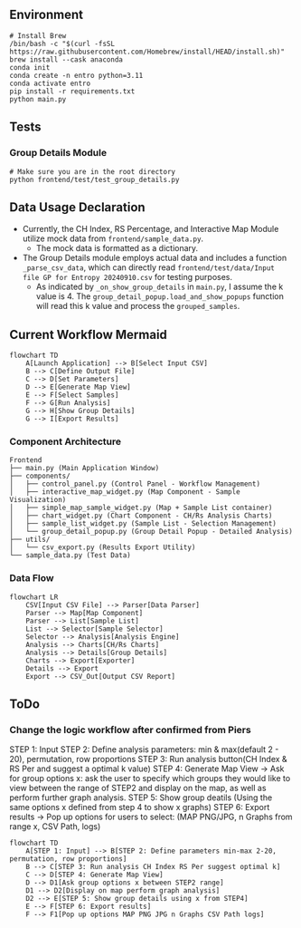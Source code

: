 ## Environment

```shell
# Install Brew
/bin/bash -c "$(curl -fsSL https://raw.githubusercontent.com/Homebrew/install/HEAD/install.sh)"
brew install --cask anaconda
conda init
conda create -n entro python=3.11
conda activate entro
pip install -r requirements.txt
python main.py
```

## Tests

### Group Details Module

```shell
# Make sure you are in the root directory
python frontend/test/test_group_details.py
```

## Data Usage Declaration

- Currently, the CH Index, RS Percentage, and Interactive Map Module utilize mock data from `frontend/sample_data.py`.
  - The mock data is formatted as a dictionary.
- The Group Details module employs actual data and includes a function `_parse_csv_data`, which can directly read `frontend/test/data/Input file GP for Entropy 20240910.csv` for testing purposes.
  - As indicated by `_on_show_group_details` in `main.py`, I assume the k value is 4. The `group_detail_popup.load_and_show_popups` function will read this k value and process the `grouped_samples`.

## Current Workflow Mermaid

```mermaid
flowchart TD
    A[Launch Application] --> B[Select Input CSV]
    B --> C[Define Output File]
    C --> D[Set Parameters]
    D --> E[Generate Map View]
    E --> F[Select Samples]
    F --> G[Run Analysis]
    G --> H[Show Group Details]
    G --> I[Export Results]
```

### Component Architecture

```
Frontend
├── main.py (Main Application Window)
├── components/
│   ├── control_panel.py (Control Panel - Workflow Management)
│   ├── interactive_map_widget.py (Map Component - Sample Visualization)
│   ├── simple_map_sample_widget.py (Map + Sample List container)
│   ├── chart_widget.py (Chart Component - CH/Rs Analysis Charts)
│   ├── sample_list_widget.py (Sample List - Selection Management)
│   └── group_detail_popup.py (Group Detail Popup - Detailed Analysis)
├── utils/
│   └── csv_export.py (Results Export Utility)
└── sample_data.py (Test Data)
```

### Data Flow

```mermaid
flowchart LR
    CSV[Input CSV File] --> Parser[Data Parser]
    Parser --> Map[Map Component]
    Parser --> List[Sample List]
    List --> Selector[Sample Selector]
    Selector --> Analysis[Analysis Engine]
    Analysis --> Charts[CH/Rs Charts]
    Analysis --> Details[Group Details]
    Charts --> Export[Exporter]
    Details --> Export
    Export --> CSV_Out[Output CSV Report]
```

## ToDo
### Change the logic workflow after confirmed from Piers

STEP 1: Input
STEP 2: Define analysis parameters: min & max(default 2 - 20), permutation, row proportions
STEP 3: Run analysis button(CH Index & RS Per and suggest a optimal k value)
STEP 4: Generate Map View -> Ask for group options x: ask the user to specify which groups they would like to view between the range of STEP2 and display on the map, as well as perform further graph analysis.
STEP 5: Show group deatils (Using the same options x defined from step 4 to show x graphs)
STEP 6: Export results -> Pop up options for users to select: (MAP PNG/JPG, n Graphs from range x, CSV Path, logs)

```mermaid
flowchart TD
    A[STEP 1: Input] --> B[STEP 2: Define parameters min-max 2-20, permutation, row proportions]
    B --> C[STEP 3: Run analysis CH Index RS Per suggest optimal k]
    C --> D[STEP 4: Generate Map View]
    D --> D1[Ask group options x between STEP2 range]
    D1 --> D2[Display on map perform graph analysis]
    D2 --> E[STEP 5: Show group details using x from STEP4]
    E --> F[STEP 6: Export results]
    F --> F1[Pop up options MAP PNG JPG n Graphs CSV Path logs]
```